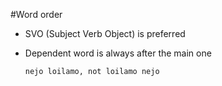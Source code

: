#Word order

* SVO (Subject Verb Object) is preferred

* Dependent word is always after the main one

  `nejo loilamo, not loilamo nejo`


